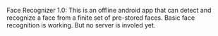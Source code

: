 Face Recognizer 1.0:
This is an offline android app that can detect and recognize a face from a finite set of pre-stored faces. Basic face recognition is 
working. But no server is involed yet.
